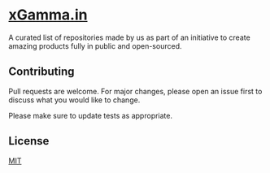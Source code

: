 # [xGamma.in](https://xgamma.in/)

A curated list of repositories made by us as part of an initiative to create amazing products fully in public and open-sourced.

## Contributing

Pull requests are welcome. For major changes, please open an issue first
to discuss what you would like to change.

Please make sure to update tests as appropriate.

## License

[MIT](https://choosealicense.com/licenses/mit/)
